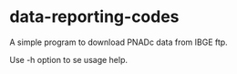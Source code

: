 # data-reporting-codes

A simple program to download PNADc data from IBGE ftp. 

Use -h option to se usage help.
